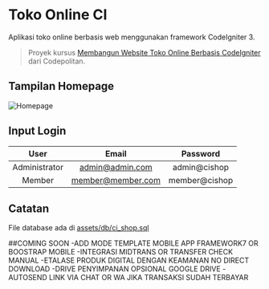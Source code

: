 # Toko Online CI

Aplikasi toko online berbasis web menggunakan framework CodeIgniter 3.

> Proyek kursus [Membangun Website Toko Online Berbasis CodeIgniter](https://codepolitan.com/course/intro/membangun-website-toko-online-berbasis-codeigniter/) dari Codepolitan.

## Tampilan Homepage

<img src="https://i.ibb.co/44TqPrJ/Annotation-2020-04-26-063829.png" alt="Homepage">

## Input Login

|      User     |       Email      	|    Password   |
|:-------------:|:-----------------:|:-------------:|
| Administrator | admin@admin.com  	| admin@cishop	|
| Member        | member@member.com	| member@cishop	|

## Catatan

File database ada di [assets/db/ci_shop.sql](./assets/db/ci_shop.sql)


##COMING SOON
-ADD MODE TEMPLATE MOBILE APP FRAMEWORK7 OR BOOSTRAP MOBILE 
-INTEGRASI MIDTRANS OR TRANSFER CHECK MANUAL -ETALASE PRODUK DIGITAL DENGAN KEAMANAN NO DIRECT DOWNLOAD -DRIVE PENYIMPANAN OPSIONAL GOOGLE DRIVE -AUTOSEND LINK VIA CHAT OR WA JIKA TRANSAKSI SUDAH TERBAYAR 
